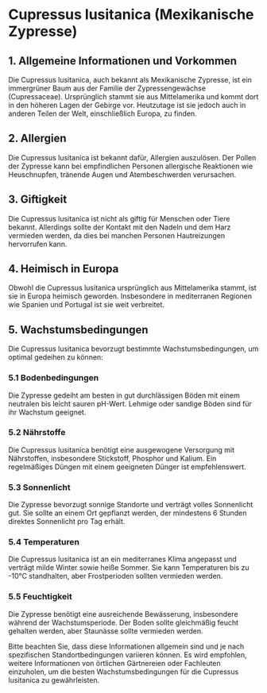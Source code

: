 # Cupressus lusitanica (Mexikanische Zypresse)

## 1. Allgemeine Informationen und Vorkommen
Die Cupressus lusitanica, auch bekannt als Mexikanische Zypresse, ist ein immergrüner Baum aus der Familie der Zypressengewächse (Cupressaceae). Ursprünglich stammt sie aus Mittelamerika und kommt dort in den höheren Lagen der Gebirge vor. Heutzutage ist sie jedoch auch in anderen Teilen der Welt, einschließlich Europa, zu finden. 

## 2. Allergien
Die Cupressus lusitanica ist bekannt dafür, Allergien auszulösen. Der Pollen der Zypresse kann bei empfindlichen Personen allergische Reaktionen wie Heuschnupfen, tränende Augen und Atembeschwerden verursachen.

## 3. Giftigkeit
Die Cupressus lusitanica ist nicht als giftig für Menschen oder Tiere bekannt. Allerdings sollte der Kontakt mit den Nadeln und dem Harz vermieden werden, da dies bei manchen Personen Hautreizungen hervorrufen kann.

## 4. Heimisch in Europa
Obwohl die Cupressus lusitanica ursprünglich aus Mittelamerika stammt, ist sie in Europa heimisch geworden. Insbesondere in mediterranen Regionen wie Spanien und Portugal ist sie weit verbreitet.

## 5. Wachstumsbedingungen
Die Cupressus lusitanica bevorzugt bestimmte Wachstumsbedingungen, um optimal gedeihen zu können:

### 5.1 Bodenbedingungen
Die Zypresse gedeiht am besten in gut durchlässigen Böden mit einem neutralen bis leicht sauren pH-Wert. Lehmige oder sandige Böden sind für ihr Wachstum geeignet.

### 5.2 Nährstoffe
Die Cupressus lusitanica benötigt eine ausgewogene Versorgung mit Nährstoffen, insbesondere Stickstoff, Phosphor und Kalium. Ein regelmäßiges Düngen mit einem geeigneten Dünger ist empfehlenswert.

### 5.3 Sonnenlicht
Die Zypresse bevorzugt sonnige Standorte und verträgt volles Sonnenlicht gut. Sie sollte an einem Ort gepflanzt werden, der mindestens 6 Stunden direktes Sonnenlicht pro Tag erhält.

### 5.4 Temperaturen
Die Cupressus lusitanica ist an ein mediterranes Klima angepasst und verträgt milde Winter sowie heiße Sommer. Sie kann Temperaturen bis zu -10°C standhalten, aber Frostperioden sollten vermieden werden.

### 5.5 Feuchtigkeit
Die Zypresse benötigt eine ausreichende Bewässerung, insbesondere während der Wachstumsperiode. Der Boden sollte gleichmäßig feucht gehalten werden, aber Staunässe sollte vermieden werden.

Bitte beachten Sie, dass diese Informationen allgemein sind und je nach spezifischen Standortbedingungen variieren können. Es wird empfohlen, weitere Informationen von örtlichen Gärtnereien oder Fachleuten einzuholen, um die besten Wachstumsbedingungen für die Cupressus lusitanica zu gewährleisten.
